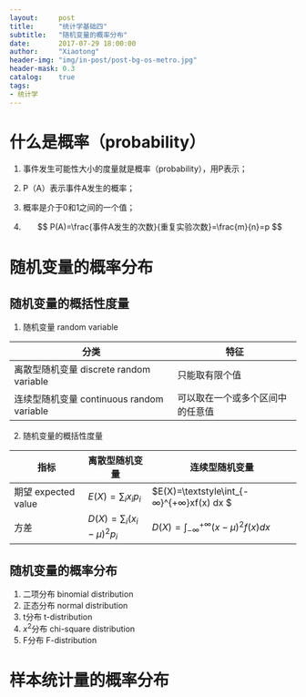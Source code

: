 ```yaml
---
layout:     post
title:      "统计学基础四"
subtitle:   "随机变量的概率分布"
date:       2017-07-29 18:00:00
author:     "Xiaotong"
header-img: "img/in-post/post-bg-os-metro.jpg"
header-mask: 0.3
catalog:    true
tags:
- 统计学
---
```

# 什么是概率（probability）

1. 事件发生可能性大小的度量就是概率（probability），用P表示；

2. P（A）表示事件A发生的概率；

3. 概率是介于0和1之间的一个值；

4. $$
   P(A)=\frac{事件A发生的次数}{重复实验次数}=\frac{m}{n}=p
   $$



# 随机变量的概率分布

## 随机变量的概括性度量

1. 随机变量 random variable

| 分类                                 | 特征               |
| ---------------------------------- | ---------------- |
| 离散型随机变量 discrete random variable   | 只能取有限个值          |
| 连续型随机变量 continuous random variable | 可以取在一个或多个区间中的任意值 |

2. 随机变量的概括性度量

| 指标                | 离散型随机变量                      | 连续型随机变量                                  |
| ----------------- | ---------------------------- | ---------------------------------------- |
| 期望 expected value | $E(X)=\sum_{i} x_i p_i$      | $E(X)=\textstyle\int_{-∞}^{+∞}xf(x) dx $ |
| 方差                | $D(X)=\sum_{i}(x_i-μ)^2 p_i$ | $D(X)=\textstyle\int_{-∞}^{+∞}(x-μ)^2f(x)dx$ |

## 随机变量的概率分布

1. 二项分布 binomial distribution
2. 正态分布 normal distribution
3. t分布 t-distribution
4. ​$x^2$分布 chi-square distribution
5. F分布 F-distribution

# 样本统计量的概率分布
